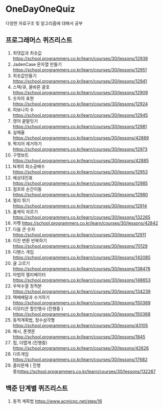 # OneDayOneQuiz
 다양한 자료구조 및 알고리즘에 대해서 공부


## 프로그래머스 퀴즈리스트

1. 최댓값과 최솟값 https://school.programmers.co.kr/learn/courses/30/lessons/12939
2. JadenCase 문자열 만들기 https://school.programmers.co.kr/learn/courses/30/lessons/12951
3. 최솟값만들기 https://school.programmers.co.kr/learn/courses/30/lessons/12941
4. 스택/큐, 올바른 괄호 https://school.programmers.co.kr/learn/courses/30/lessons/12909
5. 숫자의 표현 https://school.programmers.co.kr/learn/courses/30/lessons/12924
6. 피보나치 수 https://school.programmers.co.kr/learn/courses/30/lessons/12945
7. 영어 끝말잇기 https://school.programmers.co.kr/learn/courses/30/lessons/12981
8. 실패율 https://school.programmers.co.kr/learn/courses/30/lessons/42889
9. 짝지어 제거하기 https://school.programmers.co.kr/learn/courses/30/lessons/12973
10. 구명보트 https://school.programmers.co.kr/learn/courses/30/lessons/42885
11. N개의 최소공배수 https://school.programmers.co.kr/learn/courses/30/lessons/12953
12. 예상대진표 https://school.programmers.co.kr/learn/courses/30/lessons/12985
13. 점프와 순간이동  https://school.programmers.co.kr/learn/courses/30/lessons/12980
14. 멀리 뛰기 https://school.programmers.co.kr/learn/courses/30/lessons/12914
15. 롤케익 자르기 https://school.programmers.co.kr/learn/courses/30/lessons/132265
16. 카펫  https://school.programmers.co.kr/learn/courses/30/lessons/42842
17. 다음 큰 숫자 https://school.programmers.co.kr/learn/courses/30/lessons/12911
18. 이진 변환 반복하기 https://school.programmers.co.kr/learn/courses/30/lessons/70129
19. 디펜스 게임 https://school.programmers.co.kr/learn/courses/30/lessons/142085
20. 귤 고르기  https://school.programmers.co.kr/learn/courses/30/lessons/138476
21. 마법의 엘리베이터 https://school.programmers.co.kr/learn/courses/30/lessons/148653
22. 우박수열 정적분 https://school.programmers.co.kr/learn/courses/30/lessons/134239
23. 택배배달과 수거하기 https://school.programmers.co.kr/learn/courses/30/lessons/150369
24. 이모티콘 할인행사 (진행중 ) https://school.programmers.co.kr/learn/courses/30/lessons/150368
25. 동적계획법, 정수삼각형 https://school.programmers.co.kr/learn/courses/30/lessons/43105
26. 해시, 폰켓몬   https://school.programmers.co.kr/learn/courses/30/lessons/1845
27. 힙, 더맵게 (진행중)  https://school.programmers.co.kr/learn/courses/30/lessons/42626
28. 다트게임  https://school.programmers.co.kr/learn/courses/30/lessons/17682
29. 콜라문제 ( 진행중)https://school.programmers.co.kr/learn/courses/30/lessons/132267

## 백준 단계별 퀴즈리스트 
1. 동적 계획법 https://www.acmicpc.net/step/16
